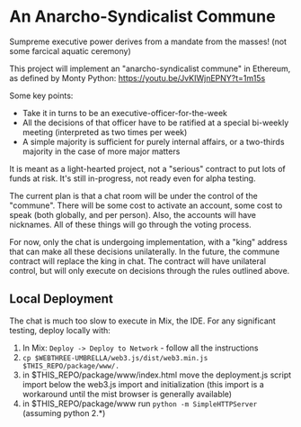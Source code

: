 
# An Anarcho-Syndicalist Commune

Sumpreme executive power derives from a mandate from the masses! (not some farcical aquatic ceremony)

This project will implement an "anarcho-syndicalist commune" in Ethereum, as defined by Monty Python:
https://youtu.be/JvKIWjnEPNY?t=1m15s

Some key points:
 * Take it in turns to be an executive-officer-for-the-week
 * All the decisions of that officer have to be ratified at a special bi-weekly meeting (interpreted as two times per week)
 * A simple majority is sufficient for purely internal affairs, or a two-thirds majority in the case of more major matters

It is meant as a light-hearted project, not a "serious" contract to put lots of funds at risk. It's still in-progress, not ready even for alpha testing.

The current plan is that a chat room will be under the control of the "commune". There will be some cost to activate an account, some cost to speak (both globally, and per person). Also, the accounts will have nicknames. All of these things will go through the voting process.

For now, only the chat is undergoing implementation, with a "king" address that can make all these decisions unilaterally. In the future, the commune contract will replace the king in chat. The contract will have unilateral control, but will only execute on decisions through the rules outlined above.

## Local Deployment

The chat is much too slow to execute in Mix, the IDE. For any significant testing, deploy locally with:

1. In Mix: `Deploy -> Deploy to Network` - follow all the instructions
2. `cp $WEBTHREE-UMBRELLA/web3.js/dist/web3.min.js $THIS_REPO/package/www/.`
3. in $THIS_REPO/package/www/index.html move the deployment.js script import below the web3.js import and initialization (this import is a workaround until the mist browser is generally available)
4. in $THIS_REPO/package/www run `python -m SimpleHTTPServer` (assuming python 2.*)
